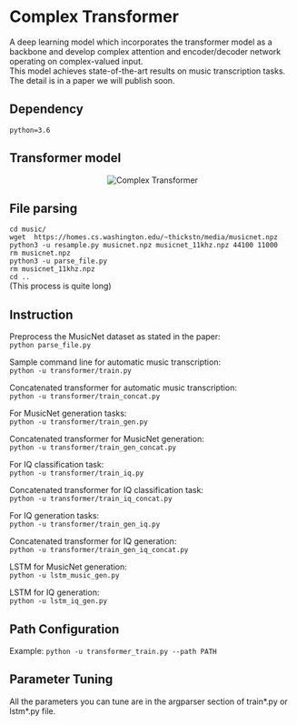 # Complex Transformer
A deep learning model which incorporates the transformer model as a backbone and develop complex attention and encoder/decoder network operating on complex-valued input.<br />
This model achieves state-of-the-art results on music transcription tasks. The detail is in a paper we will publish soon.<br />

## Dependency
`python=3.6`
## Transformer model
<p align="center">
  <img src="https://github.com/martinmamql/dl_signal/blob/master/img/transformer.png" alt="Complex Transformer"/>
</p>

## File parsing
`cd music/`<br />
`wget  https://homes.cs.washington.edu/~thickstn/media/musicnet.npz`<br />
`python3 -u resample.py musicnet.npz musicnet_11khz.npz 44100 11000`<br />
`rm musicnet.npz`<br />
`python3 -u parse_file.py`<br />
`rm musicnet_11khz.npz`<br />
`cd ..`<br />
(This process is quite long)

## Instruction
Preprocess the MusicNet dataset as stated in the paper: <br />
`python parse_file.py`<br />

Sample command line for automatic music transcription: <br />
`python -u transformer/train.py`<br />

Concatenated transformer for automatic music transcription: <br />
`python -u transformer/train_concat.py`<br />

For MusicNet generation tasks: <br />
`python -u transformer/train_gen.py`<br />

Concatenated transformer for MusicNet generation: <br />
`python -u transformer/train_gen_concat.py`<br />

For IQ classification task: <br />
`python -u transformer/train_iq.py`<br />

Concatenated transformer for IQ classification task: <br />
`python -u transformer/train_iq_concat.py`<br />

For IQ generation tasks: <br />
`python -u transformer/train_gen_iq.py`<br />

Concatenated transformer for IQ generation: <br />
`python -u transformer/train_gen_iq_concat.py`<br />

LSTM for MusicNet generation: <br />
`python -u lstm_music_gen.py`<br />

LSTM for IQ generation: <br />
`python -u lstm_iq_gen.py`<br />

## Path Configuration
Example: `python -u transformer_train.py --path PATH`
## Parameter Tuning
All the parameters you can tune are in the argparser section of train*.py or lstm*.py file.


